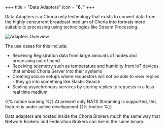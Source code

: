+++
title = "Data Adapters"
icon = "<b>6. </b>"
+++

Data Adapters is a Choria only technology that exists to convert data from the highly concurrent broadcast medium of Choria into formats more suitable to processing using technologies like Stream Processing.

![Adapters Overview](../adapters-overview.png)

The use cases for this include:

 * Receiving Registration data from large amounts of nodes and processing out of band
 * Receiving telemetry such as temperature and humidity from IoT devices that embed Choria Server into their systems
 * Creating secure setups where requestors will not be able to view replies - they go into something like Elastic Search
 * Scaling asynchronous services by storing replies to requests in a less real time medium

{{% notice warning %}}
At present only NATS Streaming is supported, this feature is under active development
{{% /notice %}}

Data adapters are hosted inside the Choria Brokers much the same way that Network Brokers and Federation Brokers can live in the same binary.